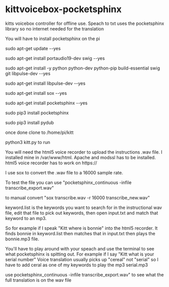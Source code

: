 # kittvoicebox-pocketsphinx

kitts voicebox controller for offline use. Speach to txt uses the pocketsphinx library so no internet needed for the translation

You will have to install pocketsphinx on the pi

sudo apt-get update --yes

sudo apt-get install portaudio19-dev swig --yes

sudo apt-get install -y python python-dev python-pip build-essential swig git libpulse-dev --yes

sudo apt-get install libpulse-dev --yes

sudo apt-get install sox --yes

sudo apt-get install pocketsphinx --yes


sudo pip3 install pocketsphinx

sudo pip3 install pydub

once done clone to /home/pi/kitt

python3 kitt.py to run

You will need the html5 voice recorder to upload the instructions .wav file. I installed mine in /var/www/html.
Apache and modssl has to be installed. html5 voice recorder has to work on https://

I use sox to convert the .wav file to a 16000 sample rate.

To test the file you can use "pocketsphinx_continuous -infile transcribe_export.wav"

to manual convert "sox transcribe.wav -r 16000 transcribe_new.wav"


keyword.list is the keywords you want to search for in the instructional wav file, edit that file to pick out keywords, then open input.txt and match that keyword to an mp3.


So for example if I speak "Kitt where is bonnie" into the html5 recorder. It finds bonnie in keyword.list then matches that in input.txt then plays the bonnie.mp3 file.

You'll have to play around with your speach and use the terminal to see what pocketsphinx is spitting out. For example if I say "Kitt what is your serial number" Voice translation usually picks up "cereal" not "serial"  so I have to add ceral as one of my keywords to play the mp3 serial.mp3

use pocketsphinx_continuous -infile transcribe_export.wav" to see what the full translation is on the wav file
